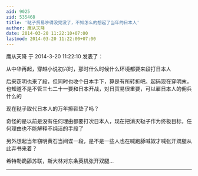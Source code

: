 ```yaml
---
aid: 9025
zid: 535468
title: '鞑子贸易吵得没完没了，不知怎么的想起了当年的日本人'
author: 鹰从天降
date: 2014-03-20 11:22:10+07:00
lastmod: 2014-03-20 11:22:00+07:00
---
```


鹰从天降 于 2014-3-20 11:22:10 发表了：

从中华再起，穿越小说初兴时，那时什么时候什么环境都要来段打日本人

后来窃明也来了段，但同时也收个日本手下，算是有所转折吧。起码现在穿明末，也知道不是不管三七二十一要和日本开战，对日贸易很重要，可以雇日本人的佣兵什么的

现在鞑子取代日本人的万年擦鞋垫了吗？

奇怪的是以前是没有任何理由都要打次日本人，现在把消灭鞑子作为终极目标，任何理由也不能解释不纯洁的手段了

另外想起当年窃明黄石当间谍一段，是不是一些人也在喊跑舔喊奴才喊张开双腿从此弃书来着？

希特勒跪舔苏联，斯大林对东条英机张开双腿...

---------


